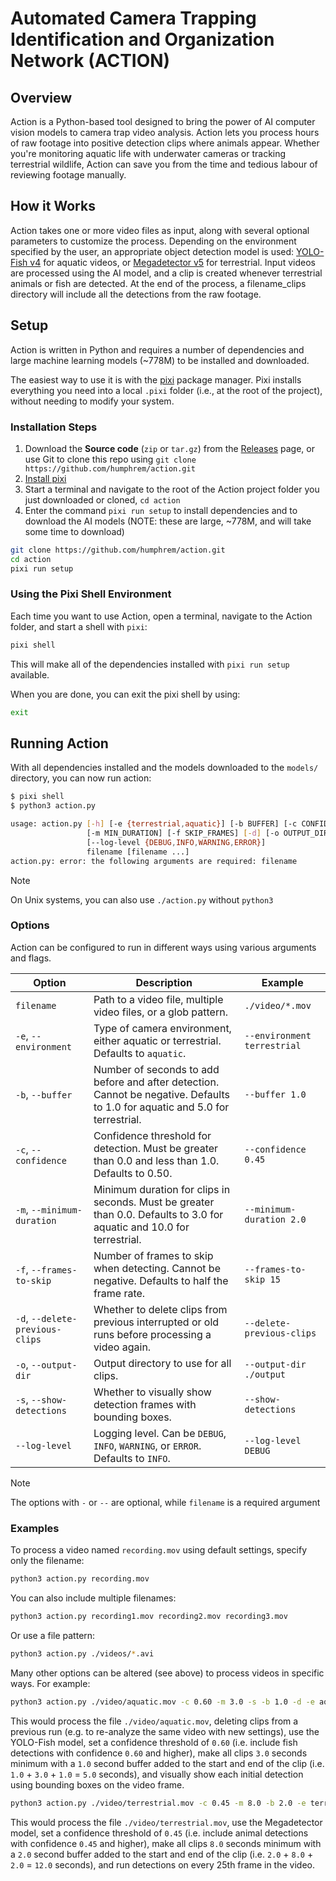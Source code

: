 # Automated Camera Trapping Identification and Organization Network (ACTION)

## Overview

Action is a Python-based tool designed to bring the power of AI computer vision models to camera trap video analysis. Action lets you process hours of raw footage into positive detection clips where animals appear. Whether you're monitoring aquatic life with underwater cameras or tracking terrestrial wildlife, Action can save you from the time and tedious labour of reviewing footage manually.

## How it Works

Action takes one or more video files as input, along with several optional parameters to customize the process. Depending on the environment specified by the user, an appropriate object detection model is used: [YOLO-Fish v4](https://github.com/tamim662/YOLO-Fish) for aquatic videos, or [Megadetector v5](https://github.com/microsoft/CameraTraps/blob/main/megadetector.md) for terrestrial. Input videos are processed using the AI model, and a clip is created whenever terrestrial animals or fish are detected. At the end of the process, a filename_clips directory will include all the detections from the raw footage.

## Setup

Action is written in Python and requires a number of dependencies and large machine learning models (~778M) to be installed and downloaded.

The easiest way to use it is with the [pixi](https://prefix.dev/docs/pixi/overview) package manager. Pixi installs everything you need into a local `.pixi` folder (i.e., at the root of the project), without needing to modify your system.

### Installation Steps

1. Download the **Source code** (`zip` or `tar.gz`) from the [Releases](https://github.com/humphrem/action/releases) page, or use Git to clone this repo using `git clone https://github.com/humphrem/action.git`
2. [Install pixi](https://prefix.dev/docs/pixi/overview#installation)
3. Start a terminal and navigate to the root of the Action project folder you just downloaded or cloned, `cd action`
4. Enter the command `pixi run setup` to install dependencies and to download the AI models (NOTE: these are large, ~778M, and will take some time to download)

```sh
git clone https://github.com/humphrem/action.git
cd action
pixi run setup
```

### Using the Pixi Shell Environment

Each time you want to use Action, open a terminal, navigate to the Action folder, and start a shell with `pixi`:

```sh
pixi shell
```

This will make all of the dependencies installed with `pixi run setup` available.

When you are done, you can exit the pixi shell by using:

```sh
exit
```

## Running Action

With all dependencies installed and the models downloaded to the `models/` directory, you can now run action:

```sh
$ pixi shell
$ python3 action.py

usage: action.py [-h] [-e {terrestrial,aquatic}] [-b BUFFER] [-c CONFIDENCE]
                 [-m MIN_DURATION] [-f SKIP_FRAMES] [-d] [-o OUTPUT_DIR] [-s]
                 [--log-level {DEBUG,INFO,WARNING,ERROR}]
                 filename [filename ...]
action.py: error: the following arguments are required: filename
```

> [!NOTE]
> On Unix systems, you can also use `./action.py` without `python3`

### Options

Action can be configured to run in different ways using various arguments and flags.

| Option | Description | Example |
| --- | --- | --- |
| `filename` | Path to a video file, multiple video files, or a glob pattern. | `./video/*.mov` |
| `-e`, `--environment` | Type of camera environment, either aquatic or terrestrial. Defaults to `aquatic`. | `--environment terrestrial` |
| `-b`, `--buffer` | Number of seconds to add before and after detection. Cannot be negative. Defaults to 1.0 for aquatic and 5.0 for terrestrial. | `--buffer 1.0` |
| `-c`, `--confidence` | Confidence threshold for detection. Must be greater than 0.0 and less than 1.0. Defaults to 0.50. | `--confidence 0.45` |
| `-m`, `--minimum-duration` | Minimum duration for clips in seconds. Must be greater than 0.0. Defaults to 3.0 for aquatic and 10.0 for terrestrial. | `--minimum-duration 2.0` |
| `-f`, `--frames-to-skip` | Number of frames to skip when detecting. Cannot be negative. Defaults to half the frame rate. | `--frames-to-skip 15` |
| `-d`, `--delete-previous-clips` | Whether to delete clips from previous interrupted or old runs before processing a video again. | `--delete-previous-clips` |
| `-o`, `--output-dir` | Output directory to use for all clips. | `--output-dir ./output` |
| `-s`, `--show-detections` | Whether to visually show detection frames with bounding boxes. | `--show-detections` |
| `--log-level` | Logging level. Can be `DEBUG`, `INFO`, `WARNING`, or `ERROR`. Defaults to `INFO`. | `--log-level DEBUG` |

> [!NOTE]
> The options with `-` or `--` are optional, while `filename` is a required argument

### Examples

To process a video named `recording.mov` using default settings, specify only the filename:

```sh
python3 action.py recording.mov
```

You can also include multiple filenames:

```sh
python3 action.py recording1.mov recording2.mov recording3.mov
```

Or use a file pattern:

```sh
python3 action.py ./videos/*.avi
```

Many other options can be altered (see above) to process videos in specific ways. For example:

```sh
python3 action.py ./video/aquatic.mov -c 0.60 -m 3.0 -s -b 1.0 -d -e aquatic
```

This would process the file `./video/aquatic.mov`, deleting clips from a previous run (e.g. to re-analyze the same video with new settings), use the YOLO-Fish model, set a confidence threshold of `0.60` (i.e. include fish detections with confidence `0.60` and higher), make all clips `3.0` seconds minimum with a `1.0` second buffer added to the start and end of the clip (i.e. `1.0` + `3.0` + `1.0` = `5.0` seconds), and visually show each initial detection using bounding boxes on the video frame.

```sh
python3 action.py ./video/terrestrial.mov -c 0.45 -m 8.0 -b 2.0 -e terrestrial -f 25
```

This would process the file `./video/terrestrial.mov`, use the Megadetector model, set a confidence threshold of `0.45` (i.e. include animal detections with confidence `0.45` and higher), make all clips `8.0` seconds minimum with a `2.0` second buffer added to the start and end of the clip (i.e. `2.0` + `8.0` + `2.0` = `12.0` seconds), and run detections on every 25th frame in the video.
